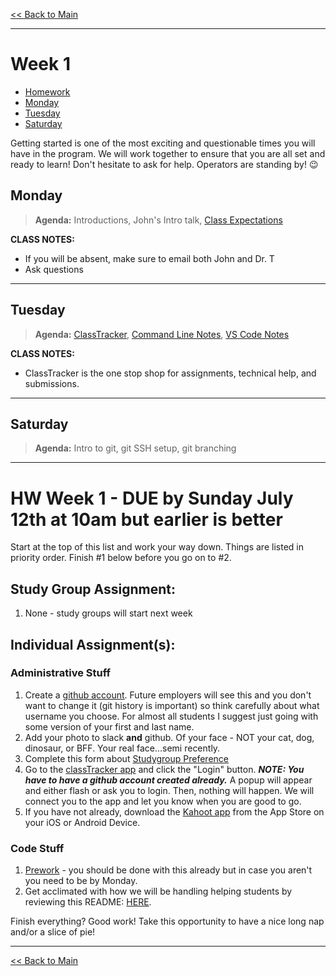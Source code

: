 [<< Back to Main](../README.md)

---

# Week 1

- [Homework](#hw-week-1---due-by-sunday-july-12th-at-10am-but-earlier-is-better)
- [Monday](#Monday)
- [Tuesday](#Tuesday)
- [Saturday](#Saturday)

Getting started is one of the most exciting and questionable times you will have in the program. We will work together to ensure that you are all set and ready to learn! Don't hesitate to ask for help. Operators are standing by! :wink:

## Monday
> **Agenda:** Introductions, John's Intro talk, [Class Expectations](https://drive.google.com/file/d/1GF830xP5tWY9v5O9Zrs7hjOsJlizn6XV/view?usp=sharing)

**CLASS NOTES:**
- If you will be absent, make sure to email both John and Dr. T
- Ask questions

---

## Tuesday
> **Agenda:** [ClassTracker](https://classtracker.drteresavasquez.com), [Command Line Notes](https://github.com/nss-nightclass-projects/Night-Class-Resources/blob/master/book-1-foundations/chapters/command-line.md), [VS Code Notes](https://github.com/nss-nightclass-projects/Night-Class-Resources/blob/master/book-1-foundations/chapters/vs_code.md)

**CLASS NOTES:**
- ClassTracker is the one stop shop for assignments, technical help, and submissions.

---

## Saturday
> **Agenda:** Intro to git, git SSH setup, git branching
<!-- [Github Setup Notes](https://github.com/nss-nightclass-projects/Night-Class-Resources/blob/master/book-1-foundations/chapters/github-setup.md)
[Git Notes](https://github.com/nss-nightclass-projects/Night-Class-Resources/blob/master/book-1-foundations/chapters/git-and-github.md)
[Git Branching Notes](https://github.com/nss-nightclass-projects/Night-Class-Resources/blob/master/book-1-foundations/chapters/git-branching.md) -->

---

# HW Week 1 - DUE by Sunday July 12th at 10am but earlier is better
Start at the top of this list and work your way down.  Things are listed in priority order.  Finish #1 below before you go on to #2.

## Study Group Assignment:
1.  None - study groups will start next week

## Individual Assignment(s):
### Administrative Stuff
1. Create a [github account](https://github.com).  Future employers will see this and you don't want to change it (git history is important) so think carefully about what username you choose.  For almost all students I suggest just going with some version of your first and last name.
1. Add your photo to slack **and** github.  Of your face - NOT your cat, dog, dinosaur, or BFF.  Your real face...semi recently.
1. Complete this form about [Studygroup Preference](https://forms.gle/4bSob9L6E4uDpkT47)
1. Go to the [classTracker app](https://classtracker.drteresavasquez.com) and click the "Login" button. **_NOTE: You have to have a github account created already._** A popup will appear and either flash or ask you to login. Then, nothing will happen. We will connect you to the app and let you know when you are good to go. 
1. If you have not already, download the [Kahoot app](https://kahoot.com/home/mobile-app/) from the App Store on your iOS or Android Device.

### Code Stuff
1. [Prework](https://nashville-software-school.github.io/web-development-foundations/) - you should be done with this already but in case you aren't you need to be by Monday.
1. Get acclimated with how we will be handling helping students by reviewing this README: [HERE](https://github.com/nss-evening-cohort-13/student-help/blob/master/README.md).

Finish everything? Good work!  Take this opportunity to have a nice long nap and/or a slice of pie!

---
[<< Back to Main](../README.md)